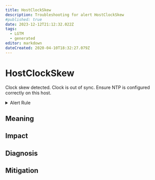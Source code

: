 ```yaml
---
title: HostClockSkew
description: Troubleshooting for alert HostClockSkew
#published: true
date: 2023-12-12T21:12:32.022Z
tags: 
  - LGTM
  - generated
editor: markdown
dateCreated: 2020-04-10T18:32:27.079Z
---
```


# HostClockSkew

Clock skew detected. Clock is out of sync. Ensure NTP is configured correctly on this host.

<details>
  <summary>Alert Rule</summary>

{{% rule "host-and-hardware/node-exporter.yml" "HostClockSkew" %}}

{{% comment %}}

```yaml
alert: HostClockSkew
expr: ((node_timex_offset_seconds > 0.05 and deriv(node_timex_offset_seconds[5m]) >= 0) or (node_timex_offset_seconds < -0.05 and deriv(node_timex_offset_seconds[5m]) <= 0)) * on(instance) group_left (nodename) node_uname_info{nodename=~".+"}
for: 10m
labels:
    severity: warning
annotations:
    summary: Host clock skew (instance {{ $labels.instance }})
    description: |-
        Clock skew detected. Clock is out of sync. Ensure NTP is configured correctly on this host.
          VALUE = {{ $value }}
          LABELS = {{ $labels }}
    runbook: https://github.com/srerun/prometheus-alerts/blob/main/content/runbooks/node-exporter/HostClockSkew.md

```

{{% /comment %}}

</details>


## Meaning
[//]: # "Short paragraph that explains what the alert means"


## Impact
[//]: # "What could / will happen if the alert is not addressed"



## Diagnosis
[//]: # "Steps to take to identify the cause of the problem"



## Mitigation
[//]: # "The steps necessary to resolve the alert"
